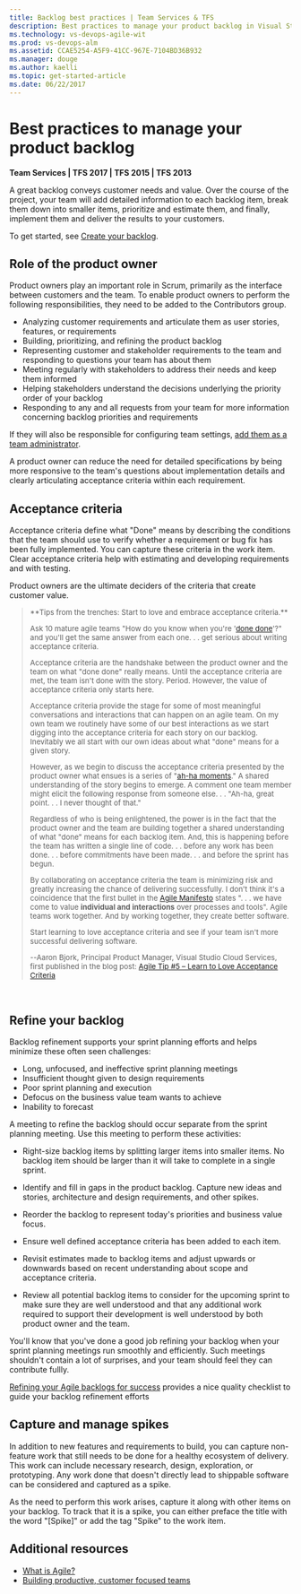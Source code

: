 ```yaml
---
title: Backlog best practices | Team Services & TFS
description: Best practices to manage your product backlog in Visual Studio Team Services (VSTS) and Team Foundation 
ms.technology: vs-devops-agile-wit
ms.prod: vs-devops-alm
ms.assetid: CCAE5254-A5F9-41CC-967E-7104BD36B932
ms.manager: douge
ms.author: kaelli
ms.topic: get-started-article  
ms.date: 06/22/2017
---
```


# Best practices to manage your product backlog

**Team Services | TFS 2017 | TFS 2015 | TFS 2013**
 
A great backlog conveys customer needs and value. Over the course of the project, your team will add detailed 
information to each backlog item, break them down into smaller items, prioritize and estimate them, and finally, 
implement them and deliver the results to your customers. 

To get started, see [Create your backlog](../backlogs/create-your-backlog.md).  


<a name="product-owner-role"></a>
## Role of the product owner  
Product owners play an important role in Scrum, primarily as the interface between customers and the team. To enable product owners to perform the following responsibilities, they need to be added to the Contributors group. 

* Analyzing customer requirements and articulate them as user stories, features, or requirements  
* Building, prioritizing, and refining the product backlog  
* Representing customer and stakeholder requirements to the team and responding to questions your team has about them  
* Meeting regularly with stakeholders to address their needs and keep them informed  
* Helping stakeholders understand the decisions underlying the priority order of your backlog  
* Responding to any and all requests from your team for more information concerning backlog priorities and requirements  

If they will also be responsible for configuring team settings, [add them as a team administrator](../scale/manage-team-assets.md).  

A product owner can reduce the need for detailed specifications by being more responsive to the team's questions about implementation details and clearly articulating acceptance criteria within each requirement.


 
<a name="acceptance"></a>
## Acceptance criteria
Acceptance criteria define what "Done" means by describing the conditions that the team should use to verify whether a requirement or bug fix has been fully implemented. You can capture these criteria in the work item. Clear acceptance criteria help with estimating and developing requirements and with testing.

Product owners are the ultimate deciders of the criteria that create customer value.

<blockquote style="font-size: 13px"><p>**Tips from the trenches: Start to love and embrace acceptance criteria.**</p> <p>Ask 10 mature agile teams "How do you know when you're 
'<a href="http://blogs.msdn.com/controlpanel/blogs/posteditor.aspx/done%20done%20agile">done done</a>'?" 
and you'll get the same answer from each one. . . get serious about writing acceptance criteria.</p>
<p>Acceptance criteria are the handshake between the product owner and the team on what "done done" really means.  
Until the acceptance criteria are met, the team isn't done with the story. Period. 
However, the value of acceptance criteria only starts here.
</p><p>
Acceptance criteria provide the stage for some of most meaningful conversations and interactions 
that can happen on an agile team. On my own team we routinely have some of our best interactions as 
we start digging into the acceptance criteria for each story on our backlog. 
Inevitably we all start with our own ideas about what "done" means for a given story. 
</p>
<p>However, as we begin to discuss the acceptance criteria presented by the product owner what 
ensues is a series of "<a href="http://www.bing.com/search?q=Ah-ha moments">ah-ha moments</a>." 
A shared understanding of the story begins to emerge. A comment one team member might elicit 
the following response from someone else. . .  "Ah-ha, great point. . . I never thought of that."
</p><p>Regardless of who is being enlightened, the power is in the fact that the product owner and 
the team are building together a shared understanding of what "done" means for each backlog item.
And, this is happening before the team has written a single line of code. . .  before any work has been done. . .  
before commitments have been made. . .  and before the sprint has begun.</p>
<p>By collaborating on acceptance criteria the team is minimizing risk and greatly increasing the chance of delivering successfully. 
I don't think it's a coincidence that the first bullet in the 
<a href="http://agilemanifesto.org/">Agile Manifesto</a> states ". . . we have come to value 
<b>individual and interactions</b> over processes and tools".
Agile teams work together. And by working together, they create better software.</p> 
<p>Start learning to love acceptance criteria and see if your team isn't more successful delivering software.</p>

<p>--Aaron Bjork, Principal Product Manager, Visual Studio Cloud Services, first published in the 
blog post: <a href="http://blogs.msdn.com/b/aaronbjork/archive/2010/05/04/msf-agile-5-0-tip-5-learn-to-love-acceptance-criteria.aspx">
Agile Tip #5 – Learn to Love Acceptance Criteria</a></p> 

</blockquote>  

<a id="groom">  </a>
## Refine your backlog
  
Backlog refinement supports your sprint planning efforts and helps minimize these often seen challenges:

* Long, unfocused, and ineffective sprint planning meetings  
* Insufficient thought given to design requirements  
* Poor sprint planning and execution  
* Defocus on the business value team wants to achieve  
* Inability to forecast  

A meeting to refine the backlog should occur separate from the sprint planning meeting. Use this meeting to perform these activities:  

* Right-size backlog items by splitting larger items into smaller items. No backlog item should be larger than it will take to complete in a single sprint.  

* Identify and fill in gaps in the product backlog. Capture new ideas and stories, architecture and design requirements, and other spikes.  

* Reorder the backlog to represent today's priorities and business value focus.  

* Ensure well defined acceptance criteria has been added to each item.  

* Revisit estimates made to backlog items and adjust upwards or downwards based on recent understanding about scope and acceptance criteria.  

* Review all potential backlog items to consider for the upcoming sprint to make sure they are well understood and that any additional work required to support their development is well understood by both product owner and the team.  

You'll know that you've done a good job refining your backlog when your sprint planning meetings run smoothly and efficiently. Such meetings shouldn't contain a lot of surprises, and your team should feel they can contribute fullly.    

[Refining your Agile backlogs for success](http://www.batimes.com/robert-galen/grooming-your-agile-backlogs-for-success.html) provides a nice quality checklist to guide your backlog refinement efforts


<a name="spikes"></a>
## Capture and manage spikes
In addition to new features and requirements to build, you can capture non-feature work that still needs to be done for a healthy ecosystem of delivery. This work can include necessary research, design, exploration, or prototyping. Any work done that doesn't directly lead to shippable software can be considered and captured as a spike.

As the need to perform this work arises, capture it along with other items on your backlog. To track that it is a spike, you can either preface the title with the word "[Spike]" or add the tag "Spike" to the work item.  

## Additional resources
- [What is Agile?](https://www.visualstudio.com/learn/what-is-agile/)  
- [Building productive, customer focused teams](https://www.visualstudio.com/learn/productive-teams/)  